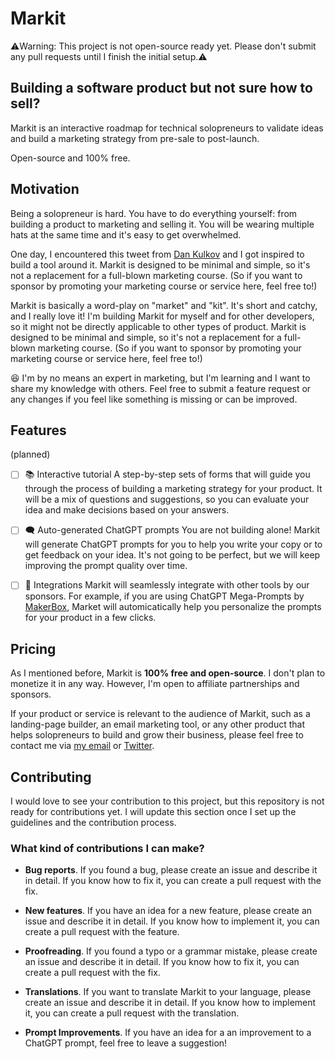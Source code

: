 # Markit

⚠️Warning: This project is not open-source ready yet. Please don't submit any pull requests until I finish the initial setup.⚠️

## Building a software product but not sure how to sell?

Markit is an interactive roadmap for technical solopreneurs to validate ideas and build a marketing strategy from pre-sale to post-launch. 

Open-source and 100% free.

## Motivation

Being a solopreneur is hard. You have to do everything yourself: from building a product to marketing and selling it. You will be wearing multiple hats at the same time and it's easy to get overwhelmed.

One day, I encountered this tweet from [Dan Kulkov](https://twitter.com/quattonbud/status/1677043871619100677) and I got inspired to build a tool around it. Markit is designed to be minimal and simple, so it's not a replacement for a full-blown
marketing course. (So if you want to sponsor by promoting your
marketing course or service here, feel free to!)

Markit is basically a word-play on "market" and "kit". It's short and catchy, and I really love it! I'm building Markit for myself and for other developers, so it might not be directly applicable to other types of product. Markit is designed to be minimal and simple, so it's not a replacement for a full-blown marketing course. (So if you want to sponsor by promoting your marketing course or service here, feel free to!)

😆 I'm by no means an expert in marketing, but I'm learning and I want to share my knowledge with others. Feel free to submit a feature request or any changes if you feel like something is missing or can be improved.

## Features

(planned)

- [ ] 📚 Interactive tutorial
A step-by-step sets of forms that will guide you through the process of building a marketing strategy for your product. It will be a mix of questions and suggestions, so you can evaluate your idea and make decisions based on your answers.

- [ ] 🗨️ Auto-generated ChatGPT prompts
You are not building alone! Markit will generate ChatGPT prompts for you to help you write your copy or to get feedback on your idea. It's not going to be perfect, but we will keep improving the prompt quality over time.

- [ ] 🧩 Integrations
Markit will seamlessly integrate with other tools by our sponsors. For example, if you are using ChatGPT Mega-Prompts by [MakerBox](https://makerbox.club/), Market will automicatically help you personalize the prompts for your product in a few clicks.

## Pricing
As I mentioned before, Markit is **100% free and open-source**. I don't plan to monetize it in any way. However, I'm open to affiliate partnerships and sponsors.

If your product or service is relevant to the audience of Markit, such as a landing-page builder, an email marketing tool, or any other product that helps solopreneurs to build and grow their business, please feel free to contact me via [my email](mailto:quatton@skiff.com) or [Twitter](https://twitter.com/quattonbud).

## Contributing

I would love to see your contribution to this project, but this repository is not ready for contributions yet. I will update this section once I set up the guidelines and the contribution process.

### What kind of contributions I can make?

- **Bug reports**. If you found a bug, please create an issue and describe it in detail. If you know how to fix it, you can create a pull request with the fix.

- **New features**. If you have an idea for a new feature, please create an issue and describe it in detail. If you know how to implement it, you can create a pull request with the feature.

- **Proofreading**. If you found a typo or a grammar mistake, please create an issue and describe it in detail. If you know how to fix it, you can create a pull request with the fix.

- **Translations**. If you want to translate Markit to your language, please create an issue and describe it in detail. If you know how to implement it, you can create a pull request with the translation.

- **Prompt Improvements**. If you have an idea for a an improvement to a ChatGPT prompt, feel free to leave a suggestion!